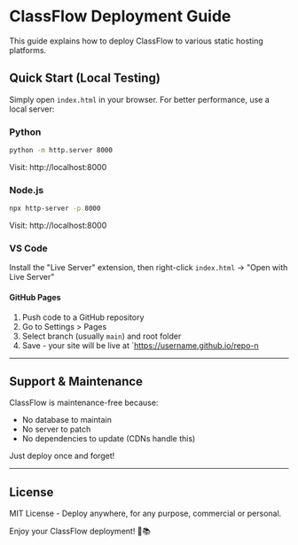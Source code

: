 # ClassFlow Deployment Guide

This guide explains how to deploy ClassFlow to various static hosting platforms.

## Quick Start (Local Testing)

Simply open `index.html` in your browser. For better performance, use a local server:

### Python
```bash
python -m http.server 8000
```
Visit: http://localhost:8000

### Node.js
```bash
npx http-server -p 8000
```
Visit: http://localhost:8000

### VS Code
Install the "Live Server" extension, then right-click `index.html` → "Open with Live Server"

#### GitHub Pages
1. Push code to a GitHub repository
2. Go to Settings > Pages
3. Select branch (usually `main`) and root folder
4. Save - your site will be live at `https://username.github.io/repo-n

---

## Support & Maintenance

ClassFlow is maintenance-free because:
- No database to maintain
- No server to patch
- No dependencies to update (CDNs handle this)

Just deploy once and forget!

---

## License

MIT License - Deploy anywhere, for any purpose, commercial or personal.

Enjoy your ClassFlow deployment! 🚀📚
